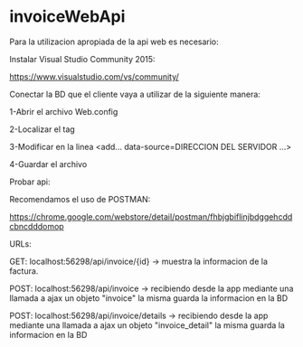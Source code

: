 # invoiceWebApi

Para la utilizacion apropiada de la api web es necesario: 

Instalar Visual Studio Community 2015: 

https://www.visualstudio.com/vs/community/

Conectar la BD que el cliente vaya a utilizar de la siguiente manera:

1-Abrir el archivo Web.config

2-Localizar el tag <connectionStrings>

3-Modificar en la linea <add... data-source=DIRECCION DEL SERVIDOR ...>

4-Guardar el archivo


Probar api: 

Recomendamos el uso de POSTMAN:

https://chrome.google.com/webstore/detail/postman/fhbjgbiflinjbdggehcddcbncdddomop

URLs:

GET: localhost:56298/api/invoice/{id} -> muestra la informacion de la factura.

POST: localhost:56298/api/invoice -> recibiendo desde la app mediante una llamada a ajax un objeto "invoice" la misma guarda la informacion en la BD
 
POST: localhost:56298/api/invoice/details -> recibiendo desde la app mediante una llamada a ajax un objeto "invoice_detail" la misma guarda la informacion en la BD
